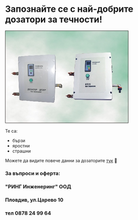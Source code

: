 # Запознайте се с най-добрите дозатори за течности!
![r](dt_family.jpg)

Те са:
- бързи
- яростни
- страшни

Можете да видите повече данни за дозаторите [тук](http://ring-bg.com/BG/devices_DT_bg.html)
:thinking:
### За въпроси и оферта:
### "РИНГ Инженеринг" ООД
### Пловдив, ул.Царево 10
### тел 0878 24 99 64
